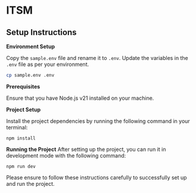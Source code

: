 # ITSM

## Setup Instructions

**Environment Setup**

Copy the `sample.env` file and rename it to `.env`. Update the variables in the `.env` file as per your environment.

```bash
cp sample.env .env
```

**Prerequisites**

Ensure that you have Node.js v21 installed on your machine.

**Project Setup**

Install the project dependencies by running the following command in your terminal:
```
npm install
```

**Running the Project**
After setting up the project, you can run it in development mode with the following command:
 ```
 npm run dev
 ```

Please ensure to follow these instructions carefully to successfully set up and run the project.
